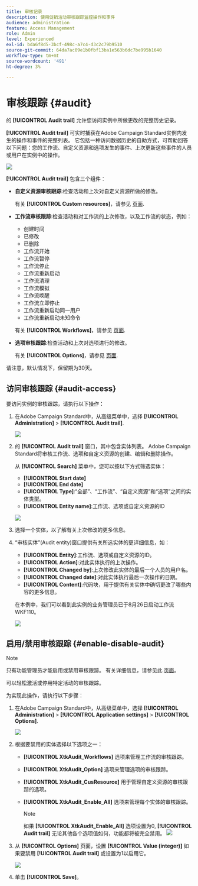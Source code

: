 ```yaml
---
title: 审核记录
description: 使用促销活动审核跟踪监控操作和事件
audience: administration
feature: Access Management
role: Admin
level: Experienced
exl-id: bda6f8d5-3bcf-498c-a7c4-d3c2c79b9510
source-git-commit: 64da7ac09e1b0fbf13ba1e563b6dc7be995b1640
workflow-type: tm+mt
source-wordcount: '491'
ht-degree: 3%

---
```


# 审核跟踪 {#audit}

的 **[!UICONTROL Audit trail]** 允许您访问实例中所做更改的完整历史记录。

**[!UICONTROL Audit trail]** 可实时捕获在Adobe Campaign Standard实例内发生的操作和事件的完整列表。 它包括一种访问数据历史的自助方式，可帮助回答以下问题：您的工作流、自定义资源和选项发生的事件、上次更新这些事件的人员或用户在实例中的操作。

![](assets/audit-trail.png)

**[!UICONTROL Audit trail]** 包含三个组件：

* **自定义资源审核跟踪**:检查活动和上次对自定义资源所做的修改。

   有关 **[!UICONTROL Custom resources]**，请参见 [页面](../../developing/using/key-steps-to-add-a-resource.md).

* **工作流审核跟踪**:检查活动和对工作流的上次修改，以及工作流的状态，例如：

   * 创建时间
   * 已修改
   * 已删除
   * 工作流开始
   * 工作流暂停
   * 工作流停止
   * 工作流重新启动
   * 工作流清理
   * 工作流模拟
   * 工作流唤醒
   * 工作流立即停止
   * 工作流重新启动同一用户
   * 工作流重新启动未知命令

   有关 **[!UICONTROL Workflows]**，请参见 [页面](../../automating/using/get-started-workflows.md).

* **选项审核跟踪**:检查活动和上次对选项进行的修改。

   有关 **[!UICONTROL Options]**，请参见 [页面](../../administration/using/about-campaign-standard-settings.md).

请注意，默认情况下，保留期为30天。

## 访问审核跟踪 {#audit-access}

要访问实例的审核跟踪，请执行以下操作：

1. 在Adobe Campaign Standard中，从高级菜单中，选择 **[!UICONTROL Administration]** > **[!UICONTROL Audit trail]**.

   ![](assets/audit-trail.png)

1. 的 **[!UICONTROL Audit trail]** 窗口，其中包含实体列表。 Adobe Campaign Standard将审核工作流、选项和自定义资源的创建、编辑和删除操作。

   从 **[!UICONTROL Search]** 菜单中，您可以按以下方式筛选实体：

   * **[!UICONTROL Start date]**
   * **[!UICONTROL End date]**
   * **[!UICONTROL Type]**:“全部”、“工作流”、“自定义资源”和“选项”之间的实体类型。
   * **[!UICONTROL Entity name]**:工作流、选项或自定义资源的ID

   ![](assets/audit-trail_2.png)

1. 选择一个实体，以了解有关上次修改的更多信息。

1. “审核实体”(Audit entity)窗口提供有关所选实体的更详细信息，如：

   * **[!UICONTROL Entity]**:工作流、选项或自定义资源的ID。
   * **[!UICONTROL Action]**:对此实体执行的上次操作。
   * **[!UICONTROL Changed by]**:上次修改此实体的最后一个人员的用户名。
   * **[!UICONTROL Changed date]**:对此实体执行最后一次操作的日期。
   * **[!UICONTROL Content]**:代码块，用于提供有关实体中确切更改了哪些内容的更多信息。

   在本例中，我们可以看到此实例的业务管理员已于8月26日启动工作流WKF110。

   ![](assets/audit-trail_3.png)

## 启用/禁用审核跟踪 {#enable-disable-audit}

>[!NOTE]
>
> 只有功能管理员才能启用或禁用审核跟踪。 有关详细信息，请参见此 [ 页面](../../administration/using/users-management.md#functional-administrators)。

可以轻松激活或停用特定活动的审核跟踪。

为实现此操作，请执行以下步骤：

1. 在Adobe Campaign Standard中，从高级菜单中，选择 **[!UICONTROL Administration]** > **[!UICONTROL Application settings]** > **[!UICONTROL Options]**.

   ![](assets/audit-trail_4.png)

1. 根据要禁用的实体选择以下选项之一：

   * **[!UICONTROL XtkAudit_Workflows]** 选项来管理工作流的审核跟踪。
   * **[!UICONTROL XtkAudit_Option]** 选项来管理选项的审核跟踪。
   * **[!UICONTROL XtkAudit_CusResource]** 用于管理自定义资源的审核跟踪的选项。
   * **[!UICONTROL XtkAudit_Enable_All]** 选项来管理每个实体的审核跟踪。

      >[!NOTE]
      >
      >如果 **[!UICONTROL XtkAudit_Enable_All]** 选项设置为0, **[!UICONTROL Audit trail]** 无论其他各个选项值如何，功能都将被完全禁用。
   ![](assets/audit-trail_5.png)

1. 从 **[!UICONTROL Options]** 页面，设置 **[!UICONTROL Value (integer)]** 如果要禁用 **[!UICONTROL Audit trail]** 或设置为1以启用它。

   ![](assets/audit-trail_6.png)

1. 单击 **[!UICONTROL Save]**。

